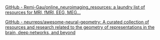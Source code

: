 
[GitHub - Remi-Gau/online_neuroimaging_resources: a laundry list of resources for MRI, fMRI, EEG, MEG...](https://github.com/Remi-Gau/online_neuroimaging_resources)

[GitHub - neurreps/awesome-neural-geometry: A curated collection of resources and research related to the geometry of representations in the brain, deep networks, and beyond](https://github.com/neurreps/awesome-neural-geometry)
